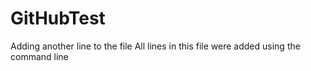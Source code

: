 # GitHubTest
Adding another line to the file
All lines in this file were added using the command line
